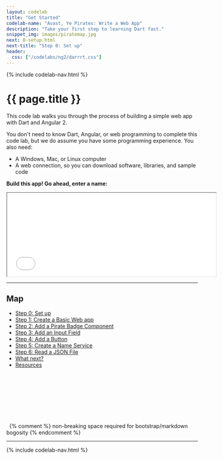 ```yaml
---
layout: codelab
title: "Get Started"
codelab-name: "Avast, Ye Pirates: Write a Web App"
description: "Take your first step to learning Dart fast."
snippet_img: images/piratemap.jpg
next: 0-setup.html
next-title: "Step 0: Set up"
header:
  css: ["/codelabs/ng2/darrrt.css"]
---
```


{% include codelab-nav.html %}

# {{ page.title }}

This code lab walks you through the process of building a simple
web app with Dart and Angular 2.

You don't need to know Dart, Angular, or web programming to complete
this code lab, but we do assume you have some programming experience.
You also need:

* A Windows, Mac, or Linux computer
* A web connection, so you can download software, libraries, and sample code

<strong>Build this app! Go ahead, enter a name:</strong>

<iframe class="running-app-frame"
        style="height:220px;width:550px;"
        src="examples/web/index.html">
</iframe>

<hr>

<div class="piratemap" markdown="1" style="min-height:325px">

## Map

* [Step 0: Set up](0-setup.html)
* [Step 1: Create a Basic Web app](1-skeleton.html)
* [Step 2: Add a Pirate Badge Component](2-blankbadge.html)
* [Step 3: Add an Input Field](3-inputnamebadge.html)
* [Step 4: Add a Button](4-buttonbadge.html)
* [Step 5: Create a Name Service](5-piratenameservice.html)
* [Step 6: Read a JSON File](6-readjsonfile.html)
* [What next?](what-next.html)
* [Resources](resources.html)
</div>

<div class="row"> <div class="col-md-7" markdown="1">

</div> <div class="col-md-5" markdown="1">

&nbsp; {% comment %} non-breaking space required for bootstrap/markdown bogosity {% endcomment %}

</div> </div>

<hr>

{% include codelab-nav.html %}
